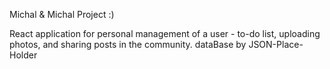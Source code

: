 Michal & Michal Project :)

React application for personal management of a user - to-do list, uploading photos, and sharing posts in the community.
dataBase by JSON-Place-Holder
